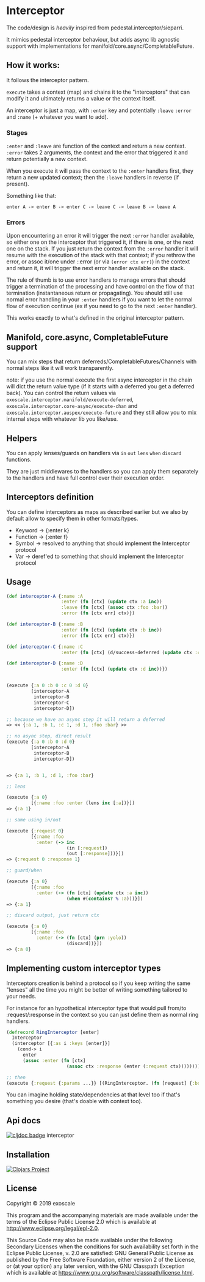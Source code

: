 # Interceptor

The code/design is *heavily* inspired from
pedestal.interceptor/sieparri.

It mimics pedestal interceptor behaviour, but adds async lib agnostic
support with implementations for manifold/core.async/CompletableFuture.

## How it works:

It follows the interceptor pattern.

`execute` takes a context (map) and chains it to the "interceptors"
that can modify it and ultimately returns a value or the context
itself.

An interceptor is just a map, with `:enter` key and potentially
`:leave` `:error` and `:name` (+ whatever you want to add).

### Stages

`:enter` and `:leave` are function of the context and return a new
context. `:error` takes 2 arguments, the context and the error that
triggered it and return potentially a new context.

When you execute it will pass the context to the `:enter` handlers first,
they return a new updated context; then the `:leave` handlers in reverse
(if present).

Something like that:

``` text
enter A -> enter B -> enter C -> leave C -> leave B -> leave A

```

### Errors

Upon encountering an error it will trigger the next `:error` handler
available, so either one on the interceptor that triggered it, if
there is one, or the next one on the stack. If you just return the
context from the `:error` handler it will resume with the execution of
the stack with that context; if you rethrow the error, or assoc it/one
under ::error (or via `(error ctx err)`) in the context and return it,
it will trigger the next error handler available on the stack.

The rule of thumb is to use error handlers to manage errors that
should trigger a termination of the processing and have control on the
flow of that termination (instantaneous return or propagating).  You
should still use normal error handling in your `:enter` handlers if
you want to let the normal flow of execution continue (ex if you need
to go to the next `:enter` handler).

This works exactly to what's defined in the original interceptor
pattern.

## Manifold, core.async, CompletableFuture support

You can mix steps that return deferreds/CompletableFutures/Channels
with normal steps like it will work transparently.

note: if you use the normal execute the first async interceptor in the
chain will dict the return value type (if it starts with a deferred
you get a deferred back). You can control the return values via
`exoscale.interceptor.manifold/execute-deferred`,
`exoscale.interceptor.core-async/execute-chan` and
`exoscale.interceptor.auspex/execute-future` and they still allow you
to mix internal steps with whatever lib you like/use.

## Helpers

You can apply lenses/guards on handlers via `in` `out` `lens` `when`
`discard` functions.

They are just middlewares to the handlers so you can apply them
separately to the handlers and have full control over their execution
order.

## Interceptors definition

You can define interceptors as maps as described earlier but we also
by default allow to specify them in other formats/types.

* Keyword -> {:enter k}
* Function -> {:enter f}
* Symbol -> resolved to anything that should implement the Interceptor protocol
* Var -> deref'ed to something that should implement the Interceptor protocol

## Usage


```clj
(def interceptor-A {:name :A
                    :enter (fn [ctx] (update ctx :a inc))
                    :leave (fn [ctx] (assoc ctx :foo :bar))
                    :error (fn [ctx err] ctx)})

(def interceptor-B {:name :B
                    :enter (fn [ctx] (update ctx :b inc))
                    :error (fn [ctx err] ctx)})

(def interceptor-C {:name :C
                    :enter (fn [ctx] (d/success-deferred (update ctx :c inc)))})

(def interceptor-D {:name :D
                    :enter (fn [ctx] (update ctx :d inc))})


(execute {:a 0 :b 0 :c 0 :d 0}
         [interceptor-A
          interceptor-B
          interceptor-C
          interceptor-D])

;; because we have an async step it will return a deferred
=> << {:a 1, :b 1, :c 1, :d 1, :foo :bar} >>

;; no async step, direct result
(execute {:a 0 :b 0 :d 0}
         [interceptor-A
          interceptor-B
          interceptor-D])


=> {:a 1, :b 1, :d 1, :foo :bar}

;; lens

(execute {:a 0}
         [{:name :foo :enter (lens inc [:a])}])
=> {:a 1}

;; same using in/out

(execute {:request 0}
         [{:name :foo
           :enter (-> inc
                      (in [:request])
                      (out [:response]))}])
=> {:request 0 :response 1}

;; guard/when

(execute {:a 0}
         [{:name :foo
           :enter (-> (fn [ctx] (update ctx :a inc))
                      (when #(contains? % :a)))}])
=> {:a 1}

;; discard output, just return ctx

(execute {:a 0}
         [{:name :foo
           :enter (-> (fn [ctx] (prn :yolo))
                      (discard))}])
=> {:a 0}

```
## Implementing custom interceptor types

Interceptors creation is behind a protocol so if you keep writing the
same "lenses" all the time you might be better of writing something
tailored to your needs.

For instance for an hypothetical interceptor type that would pull
from/to :request/:response in the context so you can just define them
as normal ring handlers.

``` clj
(defrecord RingInterceptor [enter]
  Interceptor
  (interceptor [{:as i :keys [enter]}]
    (cond-> i
      enter
      (assoc :enter (fn [ctx]
                      (assoc ctx :response (enter (:request ctx))))))))

;; then
(execute {:request {:params ...}} [(RingInterceptor. (fn [request] {:body "yolo"}))])
```

You can imagine holding state/dependencies at that level too if that's
something you desire (that's doable with context too).
## Api docs

[![cljdoc badge](https://cljdoc.xyz/badge/exoscale/interceptor)](https://cljdoc.xyz/d/exoscale/interceptor/CURRENT) interceptor

## Installation

[![Clojars Project](https://img.shields.io/clojars/v/exoscale/interceptor.svg)](https://clojars.org/interceptoroscale/interceptor)

## License

Copyright © 2019 exoscale

This program and the accompanying materials are made available under the
terms of the Eclipse Public License 2.0 which is available at
http://www.eclipse.org/legal/epl-2.0.

This Source Code may also be made available under the following Secondary
Licenses when the conditions for such availability set forth in the Eclipse
Public License, v. 2.0 are satisfied: GNU General Public License as published by
the Free Software Foundation, either version 2 of the License, or (at your
option) any later version, with the GNU Classpath Exception which is available
at https://www.gnu.org/software/classpath/license.html.
